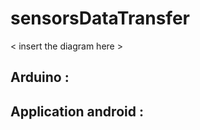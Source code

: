 # sensorsDataTransfer


< insert the diagram here >



## Arduino :












## Application android : 






